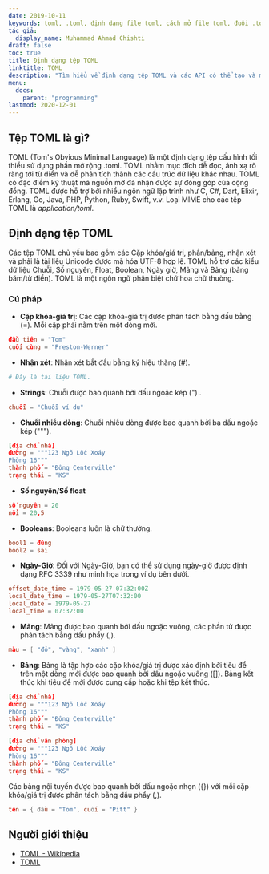 ```yaml
---
date: 2019-10-11
keywords: toml, .toml, định dạng file toml, cách mở file toml, đuôi .toml, đuôi toml
tác giả:
  display_name: Muhammad Ahmad Chishti
draft: false
toc: true
title: Định dạng tệp TOML
linktitle: TOML
description: "Tìm hiểu về định dạng tệp TOML và các API có thể tạo và mở tệp TOML."
menu:
  docs:
    parent: "programming"
lastmod: 2020-12-01
---
```


## Tệp TOML là gì? ##

TOML (Tom's Obvious Minimal Language) là một định dạng tệp cấu hình tối thiểu sử dụng phần mở rộng .toml. TOML nhằm mục đích dễ đọc, ánh xạ rõ ràng tới từ điển và dễ phân tích thành các cấu trúc dữ liệu khác nhau. TOML có đặc điểm kỹ thuật mã nguồn mở đã nhận được sự đóng góp của cộng đồng. TOML được hỗ trợ bởi nhiều ngôn ngữ lập trình như C, C#, Dart, Elixir, Erlang, Go, Java, PHP, Python, Ruby, Swift, v.v. Loại MIME cho các tệp TOML là *application/toml*.


## Định dạng tệp TOML ##

Các tệp TOML chủ yếu bao gồm các Cặp khóa/giá trị, phần/bảng, nhận xét và phải là tài liệu Unicode được mã hóa UTF-8 hợp lệ. TOML hỗ trợ các kiểu dữ liệu Chuỗi, Số nguyên, Float, Boolean, Ngày giờ, Mảng và Bảng (bảng băm/từ điển). TOML là một ngôn ngữ phân biệt chữ hoa chữ thường.

### Cú pháp ###

- **Cặp khóa-giá trị**: Các cặp khóa-giá trị được phân tách bằng dấu bằng (=). Mỗi cặp phải nằm trên một dòng mới.

``` toml
đầu tiên = "Tom"
cuối cùng = "Preston-Werner"
```

- **Nhận xét**: Nhận xét bắt đầu bằng ký hiệu thăng (#).

``` toml
# Đây là tài liệu TOML.
```

- **Strings**: Chuỗi được bao quanh bởi dấu ngoặc kép (") .

``` toml
chuỗi = "Chuỗi ví dụ"
```

- **Chuỗi nhiều dòng**: Chuỗi nhiều dòng được bao quanh bởi ba dấu ngoặc kép (""").

``` toml
[địa chỉ nhà]
đường = """123 Ngõ Lốc Xoáy
Phòng 16"""
thành phố = "Đông Centerville"
trạng thái = "KS"
```

- **Số nguyên/Số float**

``` toml
số nguyên = 20
nổi = 20,5
```

- **Booleans**: Booleans luôn là chữ thường.

``` toml
bool1 = đúng
bool2 = sai
```

- **Ngày-Giờ**: Đối với Ngày-Giờ, bạn có thể sử dụng ngày-giờ được định dạng RFC 3339 như minh họa trong ví dụ bên dưới.

``` toml
offset_date_time = 1979-05-27 07:32:00Z
local_date_time = 1979-05-27T07:32:00
local_date = 1979-05-27
local_time = 07:32:00
```

- **Mảng**: Mảng được bao quanh bởi dấu ngoặc vuông, các phần tử được phân tách bằng dấu phẩy (,).

``` toml
màu = [ "đỏ", "vàng", "xanh" ]
```

- **Bảng**: Bảng là tập hợp các cặp khóa/giá trị được xác định bởi tiêu đề trên một dòng mới được bao quanh bởi dấu ngoặc vuông ([]). Bảng kết thúc khi tiêu đề mới được cung cấp hoặc khi tệp kết thúc.

``` toml
[địa chỉ nhà]
đường = """123 Ngõ Lốc Xoáy
Phòng 16"""
thành phố = "Đông Centerville"
trạng thái = "KS"

[địa chỉ văn phòng]
đường = """123 Ngõ Lốc Xoáy
Phòng 16"""
thành phố = "Đông Centerville"
trạng thái = "KS"
```

Các bảng nội tuyến được bao quanh bởi dấu ngoặc nhọn ({}) với mỗi cặp khóa/giá trị được phân tách bằng dấu phẩy (,).

``` toml
tên = { đầu = "Tom", cuối = "Pitt" }
```

## Người giới thiệu ##

- [TOML - Wikipedia](https://en.wikipedia.org/wiki/TOML)
- [TOML](https://toml.io/en/)

